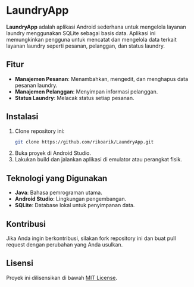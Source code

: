 # LaundryApp

**LaundryApp** adalah aplikasi Android sederhana untuk mengelola layanan laundry menggunakan SQLite sebagai basis data. Aplikasi ini memungkinkan pengguna untuk mencatat dan mengelola data terkait layanan laundry seperti pesanan, pelanggan, dan status laundry.

## Fitur

- **Manajemen Pesanan**: Menambahkan, mengedit, dan menghapus data pesanan laundry.
- **Manajemen Pelanggan**: Menyimpan informasi pelanggan.
- **Status Laundry**: Melacak status setiap pesanan.

## Instalasi

1. Clone repository ini:
    ```bash
    git clone https://github.com/rikoarik/LaundryApp.git
    ```
2. Buka proyek di Android Studio.
3. Lakukan build dan jalankan aplikasi di emulator atau perangkat fisik.

## Teknologi yang Digunakan

- **Java**: Bahasa pemrograman utama.
- **Android Studio**: Lingkungan pengembangan.
- **SQLite**: Database lokal untuk penyimpanan data.

## Kontribusi

Jika Anda ingin berkontribusi, silakan fork repository ini dan buat pull request dengan perubahan yang Anda usulkan.

## Lisensi

Proyek ini dilisensikan di bawah [MIT License](LICENSE).
